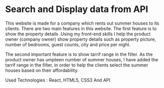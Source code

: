 <h1>Search and Display data from API</h1>
<p> This website is made for a company which rents out summer houses to its clients. There are two main features in this website.
              The first feature is to show the property details .Using my front-end skills I help the product owner (company owner) show property
                 details such as property picture, number of bedrooms, guest counts, city and price per night. </p>
              <p>The second important feature is to show tarrif range in the filter. As the product owner has umpteen number of summer houses,
                 I have added the tarrif range in the filter, in order to help the clients  select the summer houses based on their affordability.</p>
              <p>Used Technologies : React, HTML5, CSS3 And API</p>
